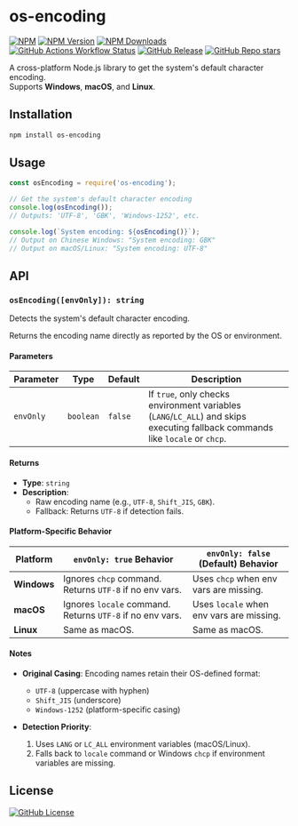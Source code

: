 # os-encoding

[![NPM](https://nodei.co/npm/os-encoding.png?downloads=true)](https://nodei.co/npm/os-encoding/)
[![NPM Version](https://img.shields.io/npm/v/os-encoding)](https://www.npmjs.com/package/os-encoding) [![NPM Downloads](https://img.shields.io/npm/dm/os-encoding)](https://www.npmjs.com/package/os-encoding)
[![GitHub Actions Workflow Status](https://img.shields.io/github/actions/workflow/status/SeaLoong/os-encoding/npm-publish.yml?label=publish)](https://github.com/SeaLoong/os-encoding/actions/workflows/npm-publish.yml) [![GitHub Release](https://img.shields.io/github/v/release/SeaLoong/os-encoding)](https://github.com/SeaLoong/os-encoding/releases) [![GitHub Repo stars](https://img.shields.io/github/stars/SeaLoong/os-encoding)](https://github.com/SeaLoong/os-encoding)

A cross-platform Node.js library to get the system's default character encoding.  
Supports **Windows**, **macOS**, and **Linux**.

## Installation

```bash
npm install os-encoding
```

## Usage

```javascript
const osEncoding = require('os-encoding');

// Get the system's default character encoding
console.log(osEncoding());
// Outputs: 'UTF-8', 'GBK', 'Windows-1252', etc.

console.log(`System encoding: ${osEncoding()}`);
// Output on Chinese Windows: "System encoding: GBK"
// Output on macOS/Linux: "System encoding: UTF-8"
```

## API

### `osEncoding([envOnly]): string`

Detects the system's default character encoding.

Returns the encoding name directly as reported by the OS or environment.

#### Parameters

| Parameter | Type      | Default | Description                                                                                                                   |
| --------- | --------- | ------- | ----------------------------------------------------------------------------------------------------------------------------- |
| `envOnly` | `boolean` | `false` | If `true`, only checks environment variables (`LANG`/`LC_ALL`) and skips executing fallback commands like `locale` or `chcp`. |

#### Returns

- **Type**: `string`
- **Description**:
  - Raw encoding name (e.g., `UTF-8`, `Shift_JIS`, `GBK`).
  - Fallback: Returns `UTF-8` if detection fails.

#### Platform-Specific Behavior

| Platform    | `envOnly: true` Behavior                                  | `envOnly: false` (Default) Behavior      |
| ----------- | --------------------------------------------------------- | ---------------------------------------- |
| **Windows** | Ignores `chcp` command. Returns `UTF-8` if no env vars.   | Uses `chcp` when env vars are missing.   |
| **macOS**   | Ignores `locale` command. Returns `UTF-8` if no env vars. | Uses `locale` when env vars are missing. |
| **Linux**   | Same as macOS.                                            | Same as macOS.                           |

#### Notes

- **Original Casing**:
  Encoding names retain their OS-defined format:

  - `UTF-8` (uppercase with hyphen)
  - `Shift_JIS` (underscore)
  - `Windows-1252` (platform-specific casing)

- **Detection Priority**:
  1. Uses `LANG` or `LC_ALL` environment variables (macOS/Linux).
  2. Falls back to `locale` command or Windows `chcp` if environment variables are missing.

## License

[![GitHub License](https://img.shields.io/github/license/SeaLoong/os-encoding)](https://github.com/SeaLoong/os-encoding/blob/master/LICENSE)
